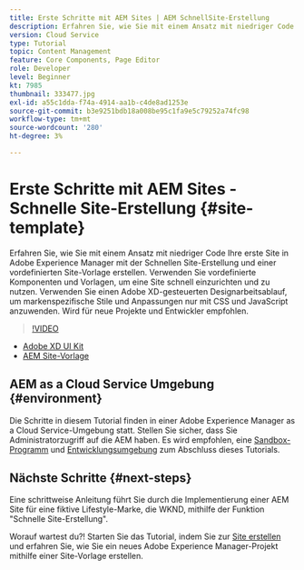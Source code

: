 ```yaml
---
title: Erste Schritte mit AEM Sites | AEM SchnellSite-Erstellung
description: Erfahren Sie, wie Sie mit einem Ansatz mit niedriger Code Ihre erste Site in Adobe Experience Manager mit der Schnellen Site-Erstellung und einer vordefinierten Site-Vorlage erstellen. Verwenden Sie vordefinierte Komponenten und Vorlagen, um eine Site schnell einzurichten und zu nutzen. Verwenden Sie einen Adobe XD-gesteuerten Designarbeitsablauf, um markenspezifische Stile und Anpassungen nur mit CSS und JavaScript anzuwenden. Empfohlen für neue Projekte und Entwickler.
version: Cloud Service
type: Tutorial
topic: Content Management
feature: Core Components, Page Editor
role: Developer
level: Beginner
kt: 7985
thumbnail: 333477.jpg
exl-id: a55c1dda-f74a-4914-aa1b-c4de8ad1253e
source-git-commit: b3e9251bdb18a008be95c1fa9e5c79252a74fc98
workflow-type: tm+mt
source-wordcount: '280'
ht-degree: 3%

---
```


# Erste Schritte mit AEM Sites - Schnelle Site-Erstellung {#site-template}

Erfahren Sie, wie Sie mit einem Ansatz mit niedriger Code Ihre erste Site in Adobe Experience Manager mit der Schnellen Site-Erstellung und einer vordefinierten Site-Vorlage erstellen. Verwenden Sie vordefinierte Komponenten und Vorlagen, um eine Site schnell einzurichten und zu nutzen. Verwenden Sie einen Adobe XD-gesteuerten Designarbeitsablauf, um markenspezifische Stile und Anpassungen nur mit CSS und JavaScript anzuwenden. Wird für neue Projekte und Entwickler empfohlen.

>[!VIDEO](https://video.tv.adobe.com/v/333477?quality=12&learn=on)

* [Adobe XD UI Kit](https://github.com/adobe/aem-site-template-basic/blob/main/files/wireframe.xd)
* [AEM Site-Vorlage](https://github.com/adobe/aem-site-template-basic)

## AEM as a Cloud Service Umgebung {#environment}

Die Schritte in diesem Tutorial finden in einer Adobe Experience Manager as a Cloud Service-Umgebung statt. Stellen Sie sicher, dass Sie Administratorzugriff auf die AEM haben. Es wird empfohlen, eine [Sandbox-Programm](https://experienceleague.adobe.com/docs/experience-manager-cloud-service/onboarding/getting-access/sandbox-programs/introduction-sandbox-programs.html) und [Entwicklungsumgebung](https://experienceleague.adobe.com/docs/experience-manager-cloud-service/implementing/using-cloud-manager/manage-environments.html?lang=de) zum Abschluss dieses Tutorials.

## Nächste Schritte {#next-steps}

Eine schrittweise Anleitung führt Sie durch die Implementierung einer AEM Site für eine fiktive Lifestyle-Marke, die WKND, mithilfe der Funktion &quot;Schnelle Site-Erstellung&quot;.

Worauf wartest du?! Starten Sie das Tutorial, indem Sie zur [Site erstellen](create-site.md) und erfahren Sie, wie Sie ein neues Adobe Experience Manager-Projekt mithilfe einer Site-Vorlage erstellen.
